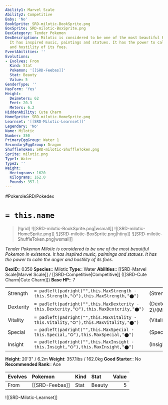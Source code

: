 ```yaml
---
Ability1: Marvel Scale
Ability2: Competitive
Baby: 'No'
BookSprite: SRD-milotic-BookSprite.png
BoxSprite: SRD-milotic-BoxSprite.png
DexCategory: Tender Pokemon
DexDescription: Milotic is considered to be one of the most beautiful Pokemon in existence.
  It has inspired music, paintings and statues. It has the power to calm the anger
  and hostility of its foes.
EventAbilities: ''
Evolutions:
- Evolves: From
  Kind: Stat
  Pokemon: '[[SRD-Feebas]]'
  Stat: Beauty
  Value: 5
GenderType: ''
HasForm: 'Yes'
Height:
  Deimeters: 62
  Feet: 20.3
  Meters: 6.2
HiddenAbility: Cute Charm
HomeSprite: SRD-milotic-HomeSprite.png
Learnset: '[[SRD-Milotic-Learnset]]'
Legendary: 'No'
Name: Milotic
Number: 350
PrimaryEggGroup: Water 1
SecondaryEggGroup: Dragon
ShuffleToken: SRD-milotic-ShuffleToken.png
Sprite: milotic.png
Type1: Water
Type2: ''
Weight:
  Hectograms: 1620
  Kilograms: 162.0
  Pounds: 357.1
---
```


#PokeroleSRD/Pokedex

# `= this.name`

> [!grid]
> ![[SRD-milotic-BookSprite.png|wsmall]]
> ![[SRD-milotic-HomeSprite.png]]
> ![[SRD-milotic-BoxSprite.png|htiny]]
> ![[SRD-milotic-ShuffleToken.png|wsmall]]


*Tender Pokemon*
*Milotic is considered to be one of the most beautiful Pokemon in existence. It has inspired music, paintings and statues. It has the power to calm the anger and hostility of its foes.*

**DexID**:: 0350
**Species**:: Milotic
**Type**:: Water
**Abilities**:: [[SRD-Marvel Scale|Marvel Scale]] / [[SRD-Competitive|Competitive]] ([[SRD-Cute Charm|Cute Charm]])
**Base HP**:: 7

|           |                                                                                        |                                          |
| --------- | -------------------------------------------------------------------------------------- | ---------------------------------------- |
| Strength  | `= padleft(padright("",this.MaxStrength - this.Strength,"⭘"),this.MaxStrength,"⬤")`    | (Strength::2)/(MaxStrength::4)   |
| Dexterity | `= padleft(padright("",this.MaxDexterity - this.Dexterity,"⭘"),this.MaxDexterity,"⬤")` | (Dexterity:: 2)/(MaxDexterity::5) |
| Vitality  | `= padleft(padright("",this.MaxVitality - this.Vitality,"⭘"),this.MaxVitality,"⬤")`    | (Vitality::2)/(MaxVitality::5)   |
| Special   | `= padleft(padright("",this.MaxSpecial - this.Special,"⭘"),this.MaxSpecial,"⬤")`       | (Special::3)/(MaxSpecial::6)     |
| Insight   | `= padleft(padright("",this.MaxInsight - this.Insight,"⭘"),this.MaxInsight,"⬤")`       | (Insight::3)/(MaxInsight::6)     |

**Height**: 20'3" / 6.2m
**Weight**: 357.1lbs / 162.0kg
**Good Starter**:: No
**Recommended Rank**:: Ace

| Evolves   | Pokemon        | Kind   | Stat   |   Value |
|:----------|:---------------|:-------|:-------|--------:|
| From      | [[SRD-Feebas]] | Stat   | Beauty |       5 |

![[SRD-Milotic-Learnset]]
